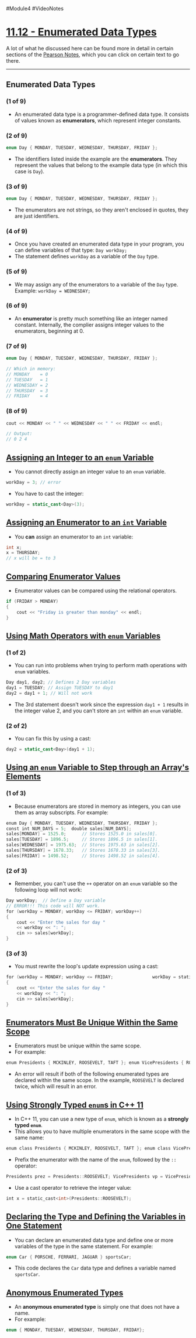 #Module4 #VideoNotes 
# [11.12 - Enumerated Data Types](../Pearson%20Notes/11.12%20-%20Enumerated%20Data%20Types.md)
A lot of what he discussed here can be found more in detail in certain sections of the [Pearson Notes](../Pearson%20Notes), which you can click on certain text to go there.
***
## Enumerated Data Types
### (1 of 9)
- An enumerated data type is a programmer-defined data type. It consists of values known as **enumerators**, which represent integer constants.
### (2 of 9)
```c++
enum Day { MONDAY, TUESDAY, WEDNESDAY, THURSDAY, FRIDAY };
```
- The identifiers listed inside the example are the **enumerators**. They represent the values that belong to the example data type (in which this case is `Day`).
### (3 of 9)
```c++
enum Day { MONDAY, TUESDAY, WEDNESDAY, THURSDAY, FRIDAY };
```
- The enumerators are not strings, so they aren't enclosed in quotes, they are just identifiers.
### (4 of 9)
- Once you have created an enumerated data type in your program, you can define variables of that type: `Day workDay;`
- The statement defines `workDay` as a variable of the `Day` type.
### (5 of 9)
- We may assign any of the enumerators to a variable of the `Day` type. Example: `workDay = WEDNESDAY;`
### (6 of 9)
- An **enumerator** is pretty much something like an integer named constant. Internally, the complier assigns integer values to the enumerators, beginning at 0.
### (7 of 9)
```c++
enum Day { MONDAY, TUESDAY, WEDNESDAY, THURSDAY, FRIDAY };

// Which in memory:
// MONDAY    = 0
// TUESDAY   = 1
// WEDNESDAY = 2
// THURSDAY  = 3
// FRIDAY    = 4
```
### (8 of 9)
```c++
cout << MONDAY << " " << WEDNESDAY << " " << FRIDAY << endl;

// Output:
// 0 2 4
```

## [Assigning an Integer to an `enum` Variable](../Pearson%20Notes/11.12%20-%20Enumerated%20Data%20Types.md#Assigning-an-Integer-to-an-enum-Variable)
- You cannot directly assign an integer value to an `enum` variable.
```c++
workDay = 3; // error
```
- You have to cast the integer:
```c++
workDay = static_cast<Day>(3);
```

## [Assigning an Enumerator to an `int` Variable](../Pearson%20Notes/11.12%20-%20Enumerated%20Data%20Types.md#Assigning-an-Enumerator-to-an-int-Variable)
- You **can** assign an enumerator to an `int` variable:
```c++
int x;
x = THURSDAY;
// x will be = to 3
```

## [Comparing Enumerator Values](../Pearson%20Notes/11.12%20-%20Enumerated%20Data%20Types.md#Comparing-Enumerator-Values)
- Enumerator values can be compared using the relational operators. 
```c++
if (FRIDAY > MONDAY)
{
	cout << "Friday is greater than monday" << endl;
}
```

## [Using Math Operators with `enum` Variables](../Pearson%20Notes/11.12%20-%20Enumerated%20Data%20Types.md#Using-Math-Operators-to-Change-the-Value-of-an-enum-Variable)
### (1 of 2)
- You can run into problems when trying to perform math operations with `enum` variables.
```c++
Day day1, day2; // Defines 2 Day variables
day1 = TUESDAY; // Assign TUESDAY to day1
day2 = day1 + 1; // Will not work
```
- The 3rd statement doesn't work since the expression `day1 + 1` results in the integer value 2, and you can't store an `int` within an `enum` variable.
### (2 of 2)
- You can fix this by using a cast:
```c++
day2 = static_cast<Day>(day1 + 1);
```

## [Using an `enum` Variable to Step through an Array's Elements](../Pearson%20Notes/11.12%20-%20Enumerated%20Data%20Types.md#Using-an-enum-Variable-to-Step-through-an-Array's-Elements)
### (1 of 3)
- Because enumerators are stored in memory as integers, you can use them as array subscripts. For example:
```c++
enum Day { MONDAY, TUESDAY, WEDNESDAY, THURSDAY, FRIDAY }; 
const int NUM_DAYS = 5;  double sales[NUM_DAYS]; 
sales[MONDAY] = 1525.0;      // Stores 1525.0 in sales[0]. 
sales[TUESDAY] = 1896.5;     // Stores 1896.5 in sales[1]. 
sales[WEDNESDAY] = 1975.63;  // Stores 1975.63 in sales[2]. 
sales[THURSDAY] = 1678.33;   // Stores 1678.33 in sales[3]. 
sales[FRIDAY] = 1498.52;     // Stores 1498.52 in sales[4].
```
### (2 of 3)
- Remember, you can't use the `++` operator on an `enum` variable so the following loop will not work:
```c++
Day workDay;  // Define a Day variable 
// ERROR!!! This code will NOT work. 
for (workDay = MONDAY; workDay <= FRIDAY; workDay++)
{
	cout << "Enter the sales for day "
	<< workDay << ": ";
	cin >> sales[workDay]; 
}
```
### (3 of 3)
- You must rewrite the loop's update expression using a cast:
```c++
for (workDay = MONDAY; workDay <= FRIDAY;               workDay = static_cast<Day>(workDay + 1))
{
	cout << "Enter the sales for day "
	<< workDay << ": ";
	cin >> sales[workDay];
}
```

## [Enumerators Must Be Unique Within the Same Scope](../Pearson%20Notes/11.12%20-%20Enumerated%20Data%20Types.md#Enumerators-Must-Be-Unique-within-the-Same-Scope)
- Enumerators must be unique within the same scope.
- For example:
```c++
enum Presidents { MCKINLEY, ROOSEVELT, TAFT }; enum VicePresidents { ROOSEVELT, FAIRBANKS, SHERMAN }; // Error!
```
- An error will result if both of the following enumerated types are declared within the same scope. In the example, `ROOSEVELT` is declared twice, which will result in an error.

## [Using Strongly Typed `enum`s in C++ 11](../Pearson%20Notes/11.12%20-%20Enumerated%20Data%20Types.md#Strong-Type-enums)
- In C++ 11, you can use a new type of `enum`, which is known as a **strongly typed `enum`**.
- This allows you to have multiple enumerators in the same scope with the same name:
```c++
enum class Presidents { MCKINLEY, ROOSEVELT, TAFT }; enum class VicePresidents { ROOSEVELT, FAIRBANKS, SHERMAN };
```
- Prefix the enumerator with the name of the `enum`, followed by the `::` operator:
```c++
Presidents prez = Presidents::ROOSEVELT; VicePresidents vp = VicePresidents::ROOSEVELT;
```
- Use a cast operator to retrieve the integer value:
```c++
int x = static_cast<int>(Presidents::ROOSEVELT);
```

## [Declaring the Type and Defining the Variables in One Statement](../Pearson%20Notes/11.12%20-%20Enumerated%20Data%20Types.md#Declaring-the-Type-and-Defining-the-Variables-in-One-Statement)
- You can declare an enumerated data type and define one or more variables of the type in the same statement. For example:
```c++
enum Car { PORSCHE, FERRARI, JAGUAR } sportsCar;
```
- This code declares the `Car` data type and defines a variable named `sportsCar`.

## [Anonymous Enumerated Types](../Pearson%20Notes/11.12%20-%20Enumerated%20Data%20Types.md#Anonymous-Enumerated-Types)
- An **anonymous enumerated type** is simply one that does not have a name.
- For example:
```c++
enum { MONDAY, TUESDAY, WEDNESDAY, THURSDAY, FRIDAY};
```